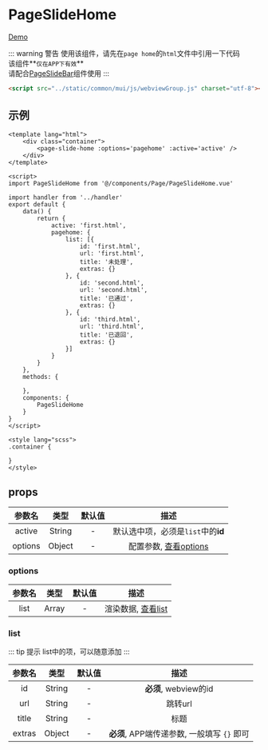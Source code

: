 # PageSlideHome
[Demo](http://watasi.gitee.io/infozx_api/dist/#/first.html)

::: warning 警告
使用该组件，请先在`page home`的`html`文件中引用一下代码 <br />
该组件**`仅在APP下有效`** <br />
请配合[PageSlideBar](./PageSlideBar.html)组件使用
:::
```html
<script src="../static/common/mui/js/webviewGroup.js" charset="utf-8"></script>
```

## 示例
```vue{8}
<template lang="html">
	<div class="container">
		<page-slide-home :options='pagehome' :active='active' />
	</div>
</template>

<script>
import PageSlideHome from '@/components/Page/PageSlideHome.vue'

import handler from '../handler'
export default {
	data() {
		return {
			active: 'first.html',
			pagehome: {
				list: [{
					id: 'first.html',
					url: 'first.html',
					title: '未处理',
					extras: {}
				}, {
					id: 'second.html',
					url: 'second.html',
					title: '已通过',
					extras: {}
				}, {
					id: 'third.html',
					url: 'third.html',
					title: '已退回',
					extras: {}
				}]
			}
		}
	},
	methods: {
		
	},
	components: {
		PageSlideHome
	}
}
</script>

<style lang="scss">
.container {
	
}
</style>
```

## props
|参数名|类型|默认值|描述|
|:---:|:---:|:---:|:---:|
|active|String|-|默认选中项，必须是`list`中的**id**|
|options|Object|-|配置参数, [查看options](#options)|

### options
|参数名|类型|默认值|描述|
|:---:|:---:|:---:|:---:|
|list|Array|-|渲染数据, [查看list](#list)|

### list
::: tip 提示
list中的项，可以随意添加
:::

|参数名|类型|默认值|描述|
|:---:|:---:|:---:|:---:|
|id|String|-|**必须**, webview的id|
|url|String|-|跳转url|
|title|String|-|标题|
|extras|Object|-|**必须**, APP端传递参数, 一般填写 `{}` 即可|


